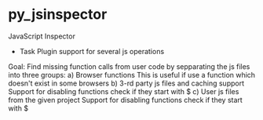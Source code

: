 py_jsinspector
==============

JavaScript Inspector
- Task Plugin support for several js operations

Goal:
Find missing function calls from user code
by sepparating the js files into three groups:
a) Browser functions
This is useful if use a function which doesn't exist in some browsers
b) 3-rd party js files and caching support
Support for disabling functions check if they start with $
c) User js files from the given project
Support for disabling functions check if they start with $

